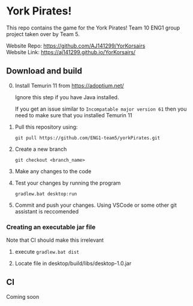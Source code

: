 
# York Pirates!

This repo contains the game for the York Pirates! Team 10 ENG1 group project taken over by Team 5.

Website Repo: https://github.com/AJ141299/YorKorsairs  
Website Link: https://aj141299.github.io/YorKorsairs/

## Download and build 

0. Install Temurin 11 from https://adoptium.net/

    Ignore this step if you have Java installed.

    If you get an issue similar to `Incompatable major version 61` then you need to make sure that you installed Temurin 11

1. Pull this repository using:

    `git pull https://github.com/ENG1-team5/yorkPirates.git`

2. Create a new branch

    `git checkout <branch_name>`

3. Make any changes to the code

4. Test your changes by running the program

    `gradlew.bat desktop:run`

5. Commit and push your changes. Using VSCode or some other git assistant is reccomended

### Creating an executable jar file

Note that CI should make this irrelevant

1. execute `gradlew.bat dist`

2. Locate file in desktop/build/libs/desktop-1.0.jar

## CI

Coming soon
